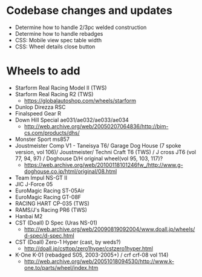 # Codebase changes and updates
* Determine how to handle 2/3pc welded construction
* Determine how to handle rebadges
* CSS: Mobile view spec table width
* CSS: Wheel details close button

# Wheels to add
* Starform Real Racing Model II (TWS)
* Starform Real Racing R2 (TWS)
  * https://globalautoshop.com/wheels/starform
* Dunlop Direzza RSC
* Finalspeed Gear R
* Down Hill Special ae031/ae032/ae033/ae034
  * http://web.archive.org/web/20050207064836/http://bim-cs.com/products/dhs/
* Monster Sport ms857
* Joustmeister Comp V1 - Taneisya T6/ Garage Dog House (7 spoke version, vol 106)/ Joustmeister/ Techni Craft T6 (TWS) / J cross JT6 (vol 77, 94, 97) / Doghouse D/H original wheel(vol 95, 103, 117)?
  * https://web.archive.org/web/20100118101246fw_/http://www.g-doghouse.co.jp/html/original/08.html
* Team Impul NS-GT II
* JIC J-Force 05
* EuroMagic Racing ST-05Air
* EuroMagic Racing GT-08F
* RACING HART CP-035 (TWS)
* RAMS/J's Racing PR6 (TWS)
* Hanbai M2
* CST (Doall) D Spec (Uras NS-01)
  * http://web.archive.org/web/20090819092004/www.doall.jp/wheels/d-spec/d-spec.html
* CST (Doall) Zero-1 Hyper (cast, by weds?)
  * http://doall.jp/csttop/zero1hyper/cstzero1hyper.html
* K-One K-01 (rebadged S05, 2003-2005+) / crf crf-08 vol 114)
  * http://web.archive.org/web/20051018094530/http://www.k-one.to/parts/wheel/index.htm
